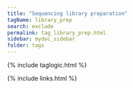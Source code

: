 ```yaml
---
title: "Sequencing library preparation"
tagName: library_prep
search: exclude
permalink: tag_library_prep.html
sidebar: mydoc_sidebar
folder: tags
---
```

{% include taglogic.html %}

{% include links.html %}
